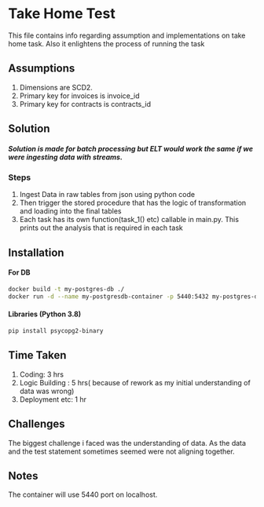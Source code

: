 # Take Home Test

This file contains info regarding assumption and implementations on take home task. Also it enlightens the process of running the task

## Assumptions

1. Dimensions are SCD2.
2. Primary key for invoices is invoice_id
3. Primary key for contracts is contracts_id

## Solution
##### Solution is made for batch processing but ELT would work the same if we were ingesting data with streams.

### Steps
1. Ingest Data in raw tables from json using python code
2. Then trigger the stored procedure that has the logic of transformation and loading into the final tables
3. Each task has its own function(task_1() etc) callable in main.py. This prints out the analysis that is required in each task

## Installation

#### For DB

```bash
docker build -t my-postgres-db ./
docker run -d --name my-postgresdb-container -p 5440:5432 my-postgres-db
```

#### Libraries (Python 3.8)

```bash
pip install psycopg2-binary
```

## Time Taken

1. Coding: 3 hrs
2. Logic Building : 5 hrs( because of rework  as my initial understanding of data was wrong)
3. Deployment etc: 1 hr

## Challenges

The biggest challenge i faced was the understanding of data. As the data and the test statement sometimes seemed were not aligning together.

## Notes

The container will use 5440 port on localhost.

